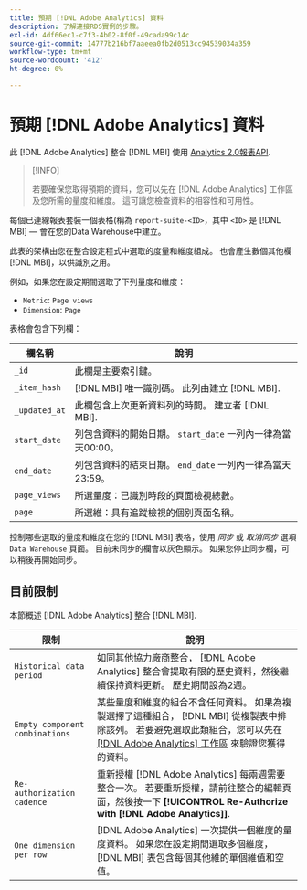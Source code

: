 ```yaml
---
title: 預期 [!DNL Adobe Analytics] 資料
description: 了解連接RDS實例的步驟。
exl-id: 4df66ec1-c7f3-4b02-8f0f-49cada99c14c
source-git-commit: 14777b216bf7aaeea0fb2d0513cc94539034a359
workflow-type: tm+mt
source-wordcount: '412'
ht-degree: 0%

---
```


# 預期 [!DNL Adobe Analytics] 資料

此 [!DNL Adobe Analytics] 整合 [!DNL MBI] 使用 [Analytics 2.0報表API](https://developer.adobe.com/analytics-apis/docs/2.0/#!AdobeDocs/analytics-2.0-apis/master/README.md).

>[!INFO]
>
>若要確保您取得預期的資料，您可以先在 [!DNL Adobe Analytics] 工作區及您所需的量度和維度。 這可讓您檢查資料的相容性和可用性。

每個已連線報表套裝一個表格(稱為 `report-suite-<ID>`，其中 `<ID>` 是 [!DNL MBI]  — 會在您的Data Warehouse中建立。

此表的架構由您在整合設定程式中選取的度量和維度組成。 也會產生數個其他欄 [!DNL MBI]，以供識別之用。

例如，如果您在設定期間選取了下列量度和維度：
- `Metric`: `Page views`
- `Dimension`: `Page`

表格會包含下列欄：

| 欄名稱 | 說明 |
| --- | --- |
| `_id` | 此欄是主要索引鍵。 |
| `_item_hash` | [!DNL MBI] 唯一識別碼。 此列由建立 [!DNL MBI]. |
| `_updated_at` | 此欄包含上次更新資料列的時間。 建立者 [!DNL MBI]. |
| `start_date` | 列包含資料的開始日期。 `start_date` 一列內一律為當天00:00。 |
| `end_date` | 列包含資料的結束日期。 `end_date` 一列內一律為當天23:59。 |
| `page_views` | 所選量度：已識別時段的頁面檢視總數。 |
| `page` | 所選維：具有追蹤檢視的個別頁面名稱。 |

控制哪些選取的量度和維度在您的 [!DNL MBI] 表格，使用 *同步* 或 *取消同步* 選項 `Data Warehouse` 頁面。 目前未同步的欄會以灰色顯示。 如果您停止同步欄，可以稍後再開始同步。

## 目前限制

本節概述 [!DNL Adobe Analytics] 整合 [!DNL MBI].

| 限制 | 說明 |
| --- | --- |
| `Historical data period` | 如同其他協力廠商整合， [!DNL Adobe Analytics] 整合會提取有限的歷史資料，然後繼續保持資料更新。 歷史期間設為2週。 |
| `Empty component combinations` | 某些量度和維度的組合不含任何資料。 如果為複製選擇了這種組合， [!DNL MBI] 從複製表中排除該列。 若要避免選取此類組合，您可以先在 [[!DNL Adobe Analytics] 工作區](https://experienceleague.adobe.com/docs/analytics/analyze/analysis-workspace/home.html?lang=en) 來驗證您獲得的資料。 |
| `Re-authorization cadence` | 重新授權 [!DNL Adobe Analytics] 每兩週需要整合一次。 若要重新授權，請前往整合的編輯頁面，然後按一下 **[!UICONTROL Re-Authorize with [!DNL Adobe Analytics]]**. |
| `One dimension per row` | [!DNL Adobe Analytics] 一次提供一個維度的量度資料。 如果您在設定期間選取多個維度， [!DNL MBI] 表包含每個其他維的單個維值和空值。 |
